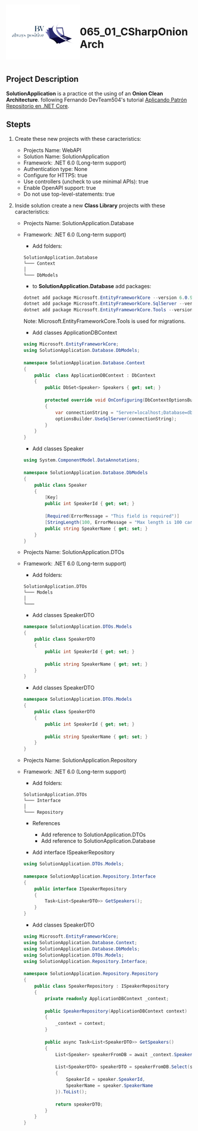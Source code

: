 <div>
	<div>
		<img src=https://raw.githubusercontent.com/Byron2016/00_forImages/main/images/Logo_01_00.png align=left alt=MyLogo width=200>
	</div>
	&nbsp;
	<div>
		<h1>065_01_CSharpOnionArch</h1>
	</div>
</div>

&nbsp;

## Project Description

**SolutionApplication** is a practice ot the using of an **Onion Clean Architecture**. following Fernando DevTeam504's tutorial [Aplicando Patrón Repositorio en .NET Core](https://www.youtube.com/watch?v=bstBdEjfuZ0).
&nbsp;

## Stepts
	
1. Create these new projects with these caracteristics:
	- Projects Name: WebAPI
	- Solution Name: SolutionApplication
	- Framework: .NET 6.0 (Long-term support) 
	- Authentication type: None
	- Configure for HTTPS: true
	- Use controllers (uncheck to use minimal APIs): true
	- Enable OpenAPI support: true
	- Do not use top-level-statements: true

2. Inside solution create a new **Class Library** projects with these caracteristics:
	- Projects Name: SolutionApplication.Database
	- Framework: .NET 6.0 (Long-term support)  
	
		- Add folders:
		```
		SolutionApplication.Database
		└─── Context 
		│
		└─── DbModels
	
		```
		
		- to **SolutionApplication.Database** add packages:
		```c#
		dotnet add package Microsoft.EntityFrameworkCore --version 6.0.9
		dotnet add package Microsoft.EntityFrameworkCore.SqlServer --version 6.0.9
		dotnet add package Microsoft.EntityFrameworkCore.Tools --version 6.0.9--version 6.1.0
		```
		Note: Microsoft.EntityFrameworkCore.Tools is used for migrations.
		
		- Add classes ApplicationDBContext
		```c#
		using Microsoft.EntityFrameworkCore;
		using SolutionApplication.Database.DbModels;
		
		namespace SolutionApplication.Database.Context
		{
			public  class ApplicationDBContext : DbContext
			{
				public DbSet<Speaker> Speakers { get; set; }
		
				protected override void OnConfiguring(DbContextOptionsBuilder optionsBuilder)
				{
					var connectionString = "Server=localhost;Database=db_bancoOnion_00;User Id=sa;Password=123456;";
					optionsBuilder.UseSqlServer(connectionString);
				}
			}
		}
		```
		
		- Add classes Speaker
		```c#
		using System.ComponentModel.DataAnnotations;
		
		namespace SolutionApplication.Database.DbModels
		{
			public class Speaker
			{
				[Key]
				public int SpeakerId { get; set; }
		
				[Required(ErrorMessage = "This field is required")]
				[StringLength(100, ErrorMessage = "Max length is 100 caracteres")]
				public string SpeakerName { get; set; }
			}
		}
		```
	
	- Projects Name: SolutionApplication.DTOs
	- Framework: .NET 6.0 (Long-term support)
	
		- Add folders:
		```
		SolutionApplication.DTOs
		└─── Models 
		│
		└─── 
	
		```
	
		- Add classes SpeakerDTO
		```c#
		namespace SolutionApplication.DTOs.Models
		{
			public class SpeakerDTO
			{
				public int SpeakerId { get; set; }
		
				public string SpeakerName { get; set; }
			}
		}
		```
		
		- Add classes SpeakerDTO
		```c#
		namespace SolutionApplication.DTOs.Models
		{
			public class SpeakerDTO
			{
				public int SpeakerId { get; set; }
		
				public string SpeakerName { get; set; }
			}
		}
		```
			
	- Projects Name: SolutionApplication.Repository
	- Framework: .NET 6.0 (Long-term support)
	
		- Add folders:
		```
		SolutionApplication.DTOs
		└─── Interface 
		│
		└─── Repository
	
		```
		
		- References
			- Add reference to SolutionApplication.DTOs
			- Add reference to SolutionApplication.Database
	
		- Add interface ISpeakerRepository
		```c#
		using SolutionApplication.DTOs.Models;
		
		namespace SolutionApplication.Repository.Interface
		{
			public interface ISpeakerRepository
			{
				Task<List<SpeakerDTO>> GetSpeakers();
			}
		}
		```
		
		- Add classes SpeakerDTO
		```c#
		using Microsoft.EntityFrameworkCore;
		using SolutionApplication.Database.Context;
		using SolutionApplication.Database.DbModels;
		using SolutionApplication.DTOs.Models;
		using SolutionApplication.Repository.Interface;
		
		namespace SolutionApplication.Repository.Repository
		{
			public class SpeakerRepository : ISpeakerRepository
			{
				private readonly ApplicationDBContext _context;
		
				public SpeakerRepository(ApplicationDBContext context)
				{
					_context = context;
				}
		
				public async Task<List<SpeakerDTO>> GetSpeakers()
				{
					List<Speaker> speakerFromDB = await _context.Speakers.ToListAsync();
		
					List<SpeakerDTO> speakerDTO = speakerFromDB.Select(speaker => new SpeakerDTO()
					{
						SpeakerId = speaker.SpeakerId,
						SpeakerName = speaker.SpeakerName
					}).ToList();
		
					return speakerDTO;
				}
			}
		}
		```